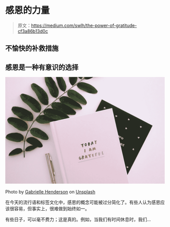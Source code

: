 # 感恩的力量

> 原文：<https://medium.com/swlh/the-power-of-gratitude-cf3a86b13d0c>

## 不愉快的补救措施

## 感恩是一种有意识的选择

![](img/2841c3be43b51bce876c297f13e36138.png)

Photo by [Gabrielle Henderson](https://unsplash.com/@gabriellehenderson?utm_source=medium&utm_medium=referral) on [Unsplash](https://unsplash.com?utm_source=medium&utm_medium=referral)

在今天的流行语和标签文化中，感恩的概念可能被过分简化了。有些人认为感恩应该很容易，但事实上，很难做到始终如一。

有些日子，可以毫不费力；这是真的。例如，当我们有时间休息时，我们…
